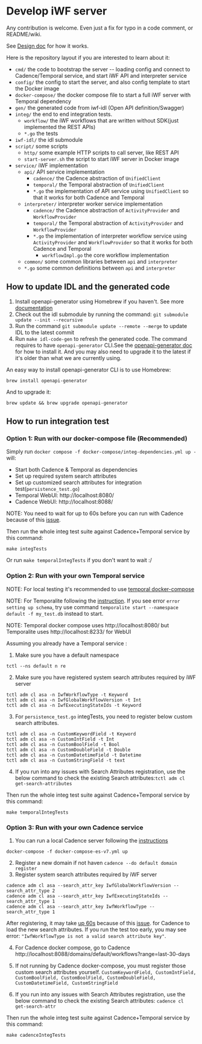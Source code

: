 # Develop iWF server

Any contribution is welcome. Even just a fix for typo in a code comment, or README/wiki.

See [Design doc](https://docs.google.com/document/d/1BpJuHf67ibaOWmN_uWw_pbrBVyb6U1PILXyzohxA5Ms/edit) for how it works.

Here is the repository layout if you are interested to learn about it:

* `cmd/` the code to bootstrap the server -- loading config and connect to Cadence/Temporal service, and start iWF API
  and interpreter service
* `config/` the config to start the server, and also config template to start the Docker image
* `docker-compose/` the docker compose file to start a full iWF server with Temporal dependency
* `gen/` the generated code from iwf-idl (Open API definition/Swagger)
* `integ/` the end to end integration tests.
    * `workflow/` the iWF workflows that are written without SDK(just implemented the REST APIs)
    * `*.go` the tests
* `iwf-idl/` the idl submodule
* `script/` some scripts
    * `http/` some example HTTP scripts to call server, like REST API
    * `start-server.sh` the script to start iWF server in Docker image
* `service/` iWF implementation
    * `api/` API service implementation
        * `cadence/` the Cadence abstraction of `UnifiedClient`
        * `temporal/` the Temporal abstraction of `UnifiedClient`
        * `*.go` the implementation of API service using `UnifiedClient` so that it works for both Cadence and Temporal
    * `interpreter/` interpreter worker service implementation
        * `cadence/` the Cadence abstraction of `ActivityProvider` and `WorkflowProvider`
        * `temporal/` the Temporal abstraction of `ActivityProvider` and `WorkflowProvider`
        * `*.go` the implementation of interpreter workflow service using `ActivityProvider` and `WorkflowProvider` so
          that it works for both Cadence and Temporal
            * `workflowImpl.go` the core workflow implementation
    * `common/` some common libraries between `api` and `interpreter`
    * `*.go` some common definitions between `api` and `interpreter`

## How to update IDL and the generated code

1. Install openapi-generator using Homebrew if you haven't. See
   more [documentation](https://openapi-generator.tech/docs/installation)
2. Check out the idl submodule by running the command: `git submodule update --init --recursive`
3. Run the command `git submodule update --remote --merge` to update IDL to the latest commit
4. Run `make idl-code-gen` to refresh the generated code. The command requires to have `openapi-generator` CLI.See
   the [openapi-generator doc](https://openapi-generator.tech/docs/installation/) for how to install it. And you may
   also need to upgrade it to the latest if it's older than what we are currently using.

An easy way to install openapi-generator CLI is to use Homebrew:

```
brew install openapi-generator

```

And to upgrade it:

```
brew update && brew upgrade openapi-generator

```

## How to run integration test

### Option 1: Run with our docker-compose file (Recommended)

Simply run `docker compose -f docker-compose/integ-dependencies.yml up -` will:

* Start both Cadence & Temporal as dependencies
* Set up required system search attributes
* Set up customized search attributes for integration test(`persistence_test.go`)
* Temporal WebUI:  http://localhost:8080/
* Cadence WebUI:  http://localhost:8088/

NOTE: You need to wait for up to 60s before you can run with Cadence because of
this [issue](https://github.com/uber/cadence/issues/5076).

Then run the whole integ test suite against Cadence+Temporal service by this command:

`make integTests`

Or run `make temporalIntegTests` if you don't want to wait :/

### Option 2: Run with your own Temporal service

NOTE: For local testing it's recommended to use [temporal docker-compose](https://github.com/temporalio/docker-compose)

NOTE: For Temporalite following the [instruction](https://github.com/temporalio/temporalite). If you see
error `error setting up schema`, try use command `temporalite start --namespace default -f my_test.db` instead to start.

NOTE: Temporal docker compose uses http://localhost:8080/ but Temporalite uses http://localhost:8233/ for WebUI

Assuming you already have a Temporal service :

1. Make sure you have a default namespace

```shell
tctl --ns default n re
```

2. Make sure you have registered system search attributes required by iWF server

```shell
tctl adm cl asa -n IwfWorkflowType -t Keyword
tctl adm cl asa -n IwfGlobalWorkflowVersion -t Int
tctl adm cl asa -n IwfExecutingStateIds -t Keyword

```

3. For `persistence_test.go` integTests, you need to register below custom search attributes.

```shell
tctl adm cl asa -n CustomKeywordField -t Keyword
tctl adm cl asa -n CustomIntField -t Int
tctl adm cl asa -n CustomBoolField -t Bool
tctl adm cl asa -n CustomDoubleField -t Double
tctl adm cl asa -n CustomDatetimeField -t Datetime
tctl adm cl asa -n CustomStringField -t text
```

4. If you run into any issues with Search Attributes registration, use the below command to check the existing Search
   attributes:`tctl adm cl get-search-attributes`

Then run the whole integ test suite against Cadence+Temporal service by this command:

`make temporalIntegTests`

### Option 3: Run with your own Cadence service

1. You can run a local Cadence server following the [instructions](https://github.com/uber/cadence/tree/master/docker)

```
docker-compose -f docker-compose-es-v7.yml up
```

2. Register a new domain if not haven `cadence --do default domain register`
3. Register system search attributes required by iWF server

```
cadence adm cl asa --search_attr_key IwfGlobalWorkflowVersion --search_attr_type 2
cadence adm cl asa --search_attr_key IwfExecutingStateIds --search_attr_type 1
cadence adm cl asa --search_attr_key IwfWorkflowType --search_attr_type 1
```

After registering, it may
take [up 60s](https://github.com/uber/cadence/blob/d618e32ac5ea05c411cca08c3e4859e800daa1e0/docker/config_template.yaml#L286)
because of this [issue](https://github.com/uber/cadence/issues/5076). for Cadence to load the new search attributes. If
you run the test too early, you may see error:  `"IwfWorkflowType is not a valid search attribute key"`.

4. For Cadence docker compose, go to Cadence http://localhost:8088/domains/default/workflows?range=last-30-days

5. If not running by Cadence docker-compose, you must register those custom search attributes yourself.
   `CustomKeywordField, CustomIntField, CustomBoolField, CustomBoolField, CustomDoubleField, CustomDatetimeField, CustomStringField`

6. If you run into any issues with Search Attributes registration, use the below command to check the existing Search
   attributes:
   `cadence cl get-search-attr`

Then run the whole integ test suite against Cadence+Temporal service by this command:

`make cadenceIntegTests`
